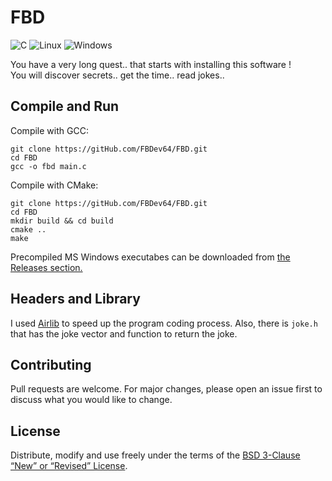 # FBD

![C](https://img.shields.io/badge/c-%2300599C.svg?style=for-the-badge&logo=c&logoColor=white)
![Linux](https://img.shields.io/badge/Linux-FCC624?style=for-the-badge&logo=linux&logoColor=black)
![Windows](https://img.shields.io/badge/Windows-0078D6?style=for-the-badge&logo=windows&logoColor=white)

You have a very long quest.. that starts with installing this software ! 
<br>You will discover secrets.. get the time.. read jokes.. <br>




## Compile and Run

Compile with GCC:
```
git clone https://gitHub.com/FBDev64/FBD.git
cd FBD
gcc -o fbd main.c
```

Compile with CMake:
```
git clone https://gitHub.com/FBDev64/FBD.git
cd FBD
mkdir build && cd build
cmake ..
make
```

Precompiled MS Windows executabes can be downloaded from [the Releases section.](https://github.com/FBDev64/FBD/releases)

## Headers and Library
I used [Airlib](https://github.com/FBDev64/Airlib) to speed up the program coding process.
Also, there is `joke.h` that has the joke vector and function to return the joke.

## Contributing

Pull requests are welcome. For major changes, please open an issue first
to discuss what you would like to change.

## License

Distribute, modify and use freely under the terms of the
[BSD 3-Clause “New” or “Revised” License](https://choosealicense.com/licenses/bsd-3-clause/).

